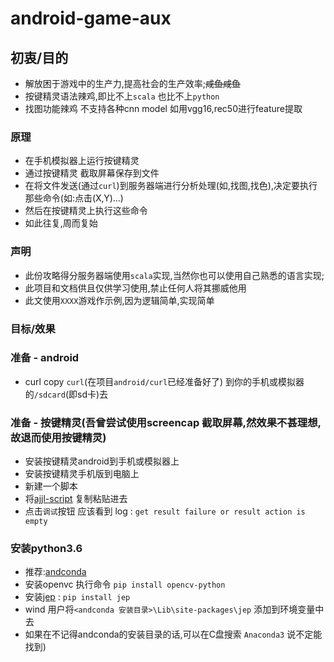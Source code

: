 # android-game-aux

## 初衷/目的

- 解放困于游戏中的生产力,提高社会的生产效率;~~咸鱼咸鱼~~
- 按键精灵语法辣鸡,即比不上`scala` 也比不上`python`
- 找图功能辣鸡 不支持各种cnn model 如用vgg16,rec50进行feature提取

### 原理

- 在手机模拟器上运行按键精灵
- 通过按键精灵 截取屏幕保存到文件
- 在将文件发送(通过`curl`)到服务器端进行分析处理(如,找图,找色),决定要执行那些命令(如:点击(X,Y)...)
- 然后在按键精灵上执行这些命令
- 如此往复,周而复始

### 声明

- 此份攻略得分服务器端使用`scala`实现,当然你也可以使用自己熟悉的语言实现;
- 此项目和文档供且仅供学习使用,禁止任何人将其挪威他用
- 此文使用`XXXX`游戏作示例,因为逻辑简单,实现简单


### 目标/效果

### 准备 - android

- curl
copy `curl`(在项目`android/curl`已经准备好了) 到你的手机或模拟器的`/sdcard`(即sd卡)去

### 准备 - 按键精灵(吾曾尝试使用screencap 截取屏幕,然效果不甚理想,故退而使用按键精灵)

- 安装按键精灵android到手机或模拟器上
- 安装按键精灵手机版到电脑上
- 新建一个脚本
- 将[ajjl-script](android/ajjl.script) 复制粘贴进去
- 点击`调试`按钮 应该看到 log : `get result failure or result action is empty`

### 安装python3.6

- 推荐:[andconda](https://www.anaconda.com/download/)
- 安装openvc 执行命令 `pip install opencv-python`
- 安装[jep](https://github.com/ninia/jep) : `pip install jep`
- wind 用户将`<andconda 安装目录>\Lib\site-packages\jep` 添加到环境变量中去
- 如果在不记得andconda的安装目录的话,可以在C盘搜索 `Anaconda3` 说不定能找到)


